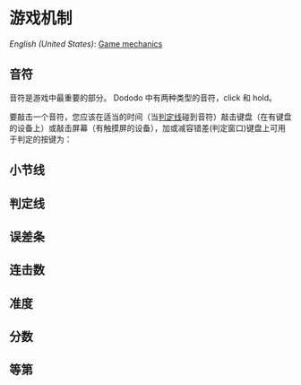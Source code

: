 # 游戏机制

*English (United States)*: [Game mechanics](game-mechanics)

## 音符
音符是游戏中最重要的部分。
Dododo 中有两种类型的音符，click 和 hold。

要敲击一个音符，您应该在适当的时间（当[判定线](https://github.com/UlyssesZh/dododo/wiki/game-mechanics-zh-cn#%E5%88%A4%E5%AE%9A%E7%BA%BF)碰到音符）敲击键盘（在有键盘的设备上）或敲击屏幕（有触摸屏的设备），加或减容错差(判定窗口)键盘上可用于判定的按键为：

## 小节线

## 判定线

## 误差条

## 连击数

## 准度

## 分数

## 等第
